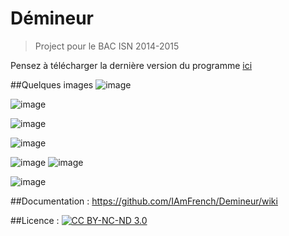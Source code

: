 # Démineur
> Project pour le BAC ISN 2014-2015 

Pensez à télécharger la dernière version du programme [ici](https://github.com/IAmFrench/Demineur/releases/latest)

##Quelques images
![image](https://cloud.githubusercontent.com/assets/10818450/7811004/1fabc632-03a7-11e5-9e2b-b12a78eaa6dc.png)

![image](https://cloud.githubusercontent.com/assets/10818450/7885909/e6ca9726-0626-11e5-99d9-70900c15f314.png)

![image](https://cloud.githubusercontent.com/assets/10818450/7811221/f361604e-03a8-11e5-8d34-de4d9144308c.png)

![image](https://cloud.githubusercontent.com/assets/10818450/7902840/bfa64116-07c7-11e5-8e89-2a5b754ab146.png)

![image](https://cloud.githubusercontent.com/assets/10818450/7902843/ca0feb70-07c7-11e5-80f3-034e018d700d.png)
![image](https://cloud.githubusercontent.com/assets/10818450/7902844/d1bcb452-07c7-11e5-85e3-83f26334e2a3.png)

![image](https://cloud.githubusercontent.com/assets/10818450/7903047/91ab4190-07d0-11e5-969d-565868afacf1.png)

##Documentation :
https://github.com/IAmFrench/Demineur/wiki

##Licence :
[![CC BY-NC-ND 3.0](https://i.creativecommons.org/l/by-nc-nd/3.0/80x15.png)](https://creativecommons.org/licenses/by-nc-nd/3.0/)
